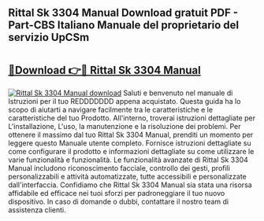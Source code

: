 ## Rittal Sk 3304 Manual Download gratuit PDF - Part-CBS Italiano Manuale del proprietario del servizio UpCSm

# <h2><a href="http://dfepmc0.blite.top/?on=Rittal+Sk+3304+Manual">🔗Download 👉🔴 Rittal Sk 3304 Manual</a></h2>

[![Rittal Sk 3304 Manual download](https://i.imgur.com/lujVjoI.png)](http://dfepmc0.blite.top/?on=Rittal+Sk+3304+Manual)
Saluti e benvenuto nel manuale di Istruzioni per il tuo REDDDDDDD appena acquistato. Questa guida ha lo scopo di aiutarti a navigare facilmente tra le caratteristiche e le caratteristiche del tuo Prodotto. All'interno, troverai istruzioni dettagliate per L'installazione, L'uso, la manutenzione e la risoluzione dei problemi. Per ottenere il massimo dal tuo Rittal Sk 3304 Manual, prenditi un momento per leggere questo Manuale utente completo. Fornisce istruzioni dettagliate su come configurare il prodotto e informazioni dettagliate su come utilizzare le varie funzionalità e funzionalità. Le funzionalità avanzate di Rittal Sk 3304 Manual includono riconoscimento facciale, controllo dei gesti, profili personalizzabili e attività automatizzate, tutte accessibili e personalizzate dall'interfaccia. Confidiamo che Rittal Sk 3304 Manual sia stata una risorsa affidabile ed efficace nei tuoi sforzi per padroneggiare il tuo nuovo dispositivo. In caso di domande o dubbi, contattare il nostro team di assistenza clienti.
